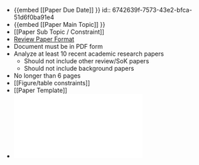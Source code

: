 - {{embed [[Paper Due Date]] }}
  id:: 6742639f-7573-43e2-bfca-51d6f0ba91e4
- {{embed [[Paper Main Topic]] }}
- [[Paper Sub Topic / Constraint]]
- [Review Paper Format](https://www.ieee.org/conferences/publishing/templates.html)
- Document must be in PDF form
- Analyze at least 10 recent academic research papers
	- Should not include other review/SoK papers
	- Should not include background papers
- No longer than 6 pages
- [[Figure/table constraints]]
- [[Paper Template]]
- ![Short_Review_Example.pdf](../assets/Short_Review_Example_1732329906418_0.pdf)